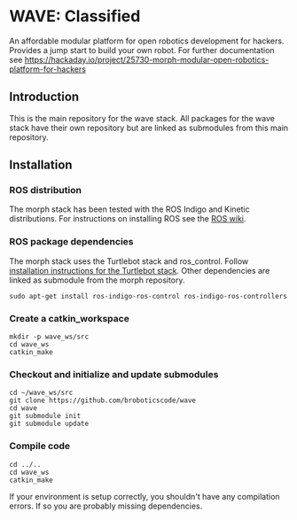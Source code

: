 # WAVE: Classified
An affordable modular platform for open robotics development for hackers. Provides a jump start to build your own robot.
For further documentation see <https://hackaday.io/project/25730-morph-modular-open-robotics-platform-for-hackers>

## Introduction
This is the main repository for the wave stack. All packages for the wave stack have their own repository but are linked as submodules
from this main repository. 

## Installation
### ROS distribution
The morph stack has been tested with the ROS Indigo and Kinetic distributions. For instructions on installing ROS see the [ROS wiki](http://wiki.ros.org/).

### ROS package dependencies
The morph stack uses the Turtlebot stack and ros_control. Follow [installation instructions for the Turtlebot stack](http://wiki.ros.org/turtlebot/Tutorials/indigo/Turtlebot%20Installation).
Other dependencies are linked as submodule from the morph repository.
```
sudo apt-get install ros-indigo-ros-control ros-indigo-ros-controllers
```

### Create a catkin_workspace
```
mkdir -p wave_ws/src
cd wave_ws
catkin_make
```

### Checkout and initialize and update submodules
```
cd ~/wave_ws/src
git clone https://github.com/broboticscode/wave
cd wave
git submodule init
git submodule update
```
### Compile code
```
cd ../..
cd wave_ws
catkin_make
```
If your environment is setup correctly, you shouldn't have any compilation errors. If so you are probably missing dependencies.
